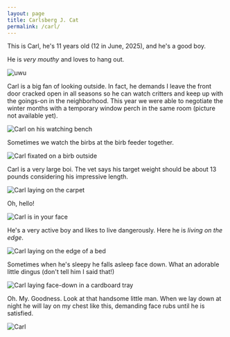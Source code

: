 ```yaml
---
layout: page
title: Carlsberg J. Cat
permalink: /carl/
---
```


This is Carl, he's 11 years old (12 in June, 2025), and he's a good boy.

He is *very mouthy* and loves to hang out.

![uwu](/assets/images/carl/uwu.jpg "the belly is a trap")

Carl is a big fan of looking outside. In fact, he demands I leave the front door
cracked open in all seasons so he can watch critters and keep up with the
goings-on in the neighborhood. This year we were able to negotiate the winter
months with a temporary window perch in the same room (picture not available
yet).

![Carl on his watching bench](/assets/images/carl/looks-outside.jpg "He loves to watch the critters")

Sometimes we watch the birbs at the birb feeder together.

![Carl fixated on a birb outside](/assets/images/carl/watchin-birbs.jpg "He loves watching his birbs")

Carl is a very large boi. The vet says his target weight should be about 13
pounds considering his impressive length.

![Carl laying on the carpet](/assets/images/carl/is-very-long.jpg "The floor fuzz is one of the toys he loves to destroy, don't judge me")

Oh, hello!

![Carl is in your face](/assets/images/carl/oh-hello.jpg "Carl has no reservations about dominating you with his eyes")

He's a very active boy and likes to live dangerously. Here he is *living on the
edge*.

![Carl laying on the edge of a bed](/assets/images/carl/risk-taker.jpg "So comfortable")

Sometimes when he's sleepy he falls asleep face down. What an adorable little
dingus (don't tell him I said that!)

![Carl laying face-down in a cardboard tray](/assets/images/carl/sleepy.jpg "Carl is a sleepy little dingus")

Oh. My. Goodness. Look at that handsome little man. When we lay down at night he
will lay on my chest like this, demanding face rubs until he is satisfied.

![Carl](/assets/images/carl/ohmygoodness.jpg "Look at my little man")

